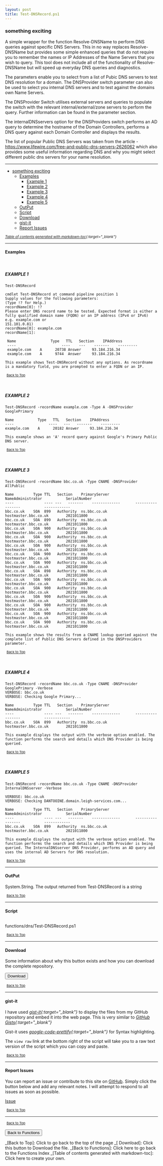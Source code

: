 ```yaml
---
layout: post
title: Test-DNSRecord.ps1
---
```


### something exciting

A simple wrapper for the function Resolve-DNSName to perform DNS queries against specific DNS Servers. This in no way replaces Resolve-DNSName but provides some simple enhanced queries that do not require you to remember the names or IP Addresses of the Name Servers that you wish to query. This tool does not include all of the functionality of Resolve-DNSName but will speed up everyday DNS queries and diagnostics.

The parameters enable you to select from a list of Pubic DNS servers to test DNS resolution for a domain. The DNSProvider switch parameter can also be used to select you internal DNS servers and to test against the domains own Name Servers.

The DNSProvider Switch utilises external servers and queries to populate the switch with the relevant internal/external/zone servers to perform the query. Further information can be found in the parameter section.

The internalDNSservers option for the DNSProviders switch performs an AD query to determine the hostname of the Domain Controllers, performs a DNS query against each Domain Controller and displays the results.

The list of popular Public DNS Servers was taken from the article - <a href="https://www.lifewire.com/free-and-public-dns-servers-2626062">https://www.lifewire.com/free-and-public-dns-servers-2626062</a> which also provides some useful information regarding DNS and why you might select different public dns servers for your name resolution.

---

- [something exciting](#something-exciting)
  - [Examples](#examples)
    - [Example 1](#example-1)
    - [Example 2](#example-2)
    - [Example 3](#example-3)
    - [Example 4](#example-4)
    - [Example 5](#example-5)
  - [OutPut](#output)
  - [Script](#script)
  - [Download](#download)
  - [gist-it](#gist-it)
  - [Report Issues](#report-issues)

<small><i>[Table of contents generated with markdown-toc][1]{:target="\_blank"}</i></small>

---

#### Examples

<br>

##### EXAMPLE 1

```text
Test-DNSRecord

cmdlet Test-DNSRecord at command pipeline position 1
Supply values for the following parameters:
(Type !? for Help.)
recordName[0]: !?
Please enter DNS record name to be tested. Expected format is either a fully qualified domain name (FQDN) or an IP address (IPv4 or IPv6) e.g. example.com or
151.101.0.81)
recordName[0]: example.com
recordName[1]:

 Name                Type   TTL   Section    IPAddress
 ----                     ----    ---    -------    ---------
 example.com    A      20738 Answer     93.184.216.34
 example.com    A      9744  Answer     93.184.216.34

This example shows Test-DNSRecord without any options. As recordname is a mandatory field, you are prompted to enter a FQDN or an IP.
```

<span style="font-size:11px;"><a href="#"><i class="fas fa-caret-up" aria-hidden="true" style="color: white; margin-right:5px;"></i>Back to Top</a></span>

<br>

##### EXAMPLE 2

```text
Test-DNSRecord -recordName example.com -Type A -DNSProvider GooglePrimary

Name           Type   TTL   Section    IPAddress
----                ----   ---   -------    ---------
example.com    A      20182 Answer     93.184.216.34

This example shows an 'A' record query against Google's Primary Public DNS server.
```

<span style="font-size:11px;"><a href="#"><i class="fas fa-caret-up" aria-hidden="true" style="color: white; margin-right:5px;"></i>Back to Top</a></span>

<br>

##### EXAMPLE 3

```text
Test-DNSRecord -recordName bbc.co.uk -Type CNAME -DNSProvider AllPublic

Name         Type TTL   Section    PrimaryServer       NameAdministrator           SerialNumber
----              ---- ---   -------    -------------       -----------------           ------------
bbc.co.uk    SOA  899   Authority  ns.bbc.co.uk        hostmaster.bbc.co.uk        2021011800
bbc.co.uk    SOA  899   Authority  ns.bbc.co.uk        hostmaster.bbc.co.uk        2021011800
bbc.co.uk    SOA  900   Authority  ns.bbc.co.uk        hostmaster.bbc.co.uk        2021011800
bbc.co.uk    SOA  900   Authority  ns.bbc.co.uk        hostmaster.bbc.co.uk        2021011800
bbc.co.uk    SOA  900   Authority  ns.bbc.co.uk        hostmaster.bbc.co.uk        2021011800
bbc.co.uk    SOA  900   Authority  ns.bbc.co.uk        hostmaster.bbc.co.uk        2021011800
bbc.co.uk    SOA  900   Authority  ns.bbc.co.uk        hostmaster.bbc.co.uk        2021011800
bbc.co.uk    SOA  898   Authority  ns.bbc.co.uk        hostmaster.bbc.co.uk        2021011800
bbc.co.uk    SOA  900   Authority  ns.bbc.co.uk        hostmaster.bbc.co.uk        2021011800
bbc.co.uk    SOA  900   Authority  ns.bbc.co.uk        hostmaster.bbc.co.uk        2021011800
bbc.co.uk    SOA  900   Authority  ns.bbc.co.uk        hostmaster.bbc.co.uk        2021011800
bbc.co.uk    SOA  900   Authority  ns.bbc.co.uk        hostmaster.bbc.co.uk        2021011800
bbc.co.uk    SOA  900   Authority  ns.bbc.co.uk        hostmaster.bbc.co.uk        2021011800
bbc.co.uk    SOA  900   Authority  ns.bbc.co.uk        hostmaster.bbc.co.uk        2021011800

This example shows the results from a CNAME lookup queried against the complete list of Public DNS Servers defined in the DNSProviders parameter.
```

<span style="font-size:11px;"><a href="#"><i class="fas fa-caret-up" aria-hidden="true" style="color: white; margin-right:5px;"></i>Back to Top</a></span>

<br>

##### EXAMPLE 4

```text
Test-DNSRecord -recordName bbc.co.uk -Type CNAME -DNSProvider GooglePrimary -Verbose
VERBOSE: bbc.co.uk
VERBOSE: Checking Google Primary...

Name         Type TTL   Section    PrimaryServer       NameAdministrator           SerialNumber
----              ---- ---   -------    -------------       -----------------           ------------
bbc.co.uk    SOA  899   Authority  ns.bbc.co.uk        hostmaster.bbc.co.uk        2021011800

This example displays the output with the verbose option enabled. The function performs the search and details which DNS Provider is being queried.
```

<span style="font-size:11px;"><a href="#"><i class="fas fa-caret-up" aria-hidden="true" style="color: white; margin-right:5px;"></i>Back to Top</a></span>

<br>

##### EXAMPLE 5

```text
Test-DNSRecord -recordName bbc.co.uk -Type CNAME -DNSProvider InternalDNSserver -Verbose

VERBOSE: bbc.co.uk
VERBOSE: Checking DANTOOINE.domain.leigh-services.com...

Name         Type TTL   Section    PrimaryServer       NameAdministrator           SerialNumber
----              ---- ---   -------    -------------       -----------------           ------------
bbc.co.uk    SOA  899   Authority  ns.bbc.co.uk        hostmaster.bbc.co.uk        2021011800

This example displays the output with the verbose option enabled. The function performs the search and details which DNS Provider is being queried. The InternalDNSserver DNS Provider, performs an AD query and uses the internal AD Servers for DNS resolution.
```

<span style="font-size:11px;"><a href="#"><i class="fas fa-caret-up" aria-hidden="true" style="color: white; margin-right:5px;"></i>Back to Top</a></span>

---

#### OutPut

System.String. The output returned from Test-DNSRecord is a string

<span style="font-size:11px;"><a href="#"><i class="fas fa-caret-up" aria-hidden="true" style="color: white; margin-right:5px;"></i>Back to Top</a></span>

---

#### Script

```powershell

```

functions/dns/Test-DNSRecord.ps1

<span style="font-size:11px;"><a href="#"><i class="fas fa-caret-up" aria-hidden="true" style="color: white; margin-right:5px;"></i>Back to Top</a></span>

---

#### Download

Some information about why this button exists and how you can download the complete repository.

<button class="btn" type="submit" onclick="window.open('/PowerShell/functions/dns/Test-DNSRecord.ps1')">
    <i class="fa fa-cloud-download-alt">
    </i>
        Download
</button>

<span style="font-size:11px;"><a href="#"><i class="fas fa-caret-up" aria-hidden="true" style="color: white; margin-right:5px;"></i>Back to Top</a></span>

---

#### gist-it

I have used <i>[gist-it][2]{:target="\_blank"}</i> to display the files from my GitHub repository and embed it into the web page. This is very similar to <i>[GitHub Gists][3]{:target="\_blank"}</i>

Gist-it uses <i>[google-code-prettify][4]{:target="\_blank"}</i> for Syntax highlighting.

The `view raw` link at the bottom right of the script will take you to a raw text version of the script which you can copy and paste.

<span style="font-size:11px;"><a href="#"><i class="fas fa-caret-up" aria-hidden="true" style="color: white; margin-right:5px;"></i>Back to Top</a></span>

---

#### Report Issues

You can report an issue or contribute to this site on <a href="https://github.com/BanterBoy/scripts-blog/issues">GitHub</a>. Simply click the button below and add any relevant notes. I will attempt to respond to all issues as soon as possible.

<!-- Place this tag where you want the button to render. -->

<a class="github-button" href="https://github.com/BanterBoy/scripts-blog/issues/new?title=Test-DNSRecord.ps1&body=There is a problem with this function. Please find details below." data-show-count="true" aria-label="Issue BanterBoy/scripts-blog on GitHub">Issue</a>

<span style="font-size:11px;"><a href="#"><i class="fas fa-caret-up" aria-hidden="true" style="color: white; margin-right:5px;"></i>Back to Top</a></span>

---

<span style="font-size:11px;"><a href="#"><i class="fas fa-caret-up" aria-hidden="true" style="color: white; margin-right:5px;"></i>Back to Top</a></span>

<a href="/menu/_pages/functions.html">
    <button class="btn">
        <i class='fas fa-reply'>
        </i>
            Back to Functions
    </button>
</a>

[1]: http://ecotrust-canada.github.io/markdown-toc
[2]: https://gist-it.appspot.com/
[3]: https://gist.github.com
[4]: https://github.com/googlearchive/code-prettify

_[Back to Top]: Click to go back to the top of the page
_[ Download]: Click this button to Download the file.
_[Back to Functions]: Click here to go back to the Functions Index
_[Table of contents generated with markdown-toc]: Click here to create your own.

```

```
